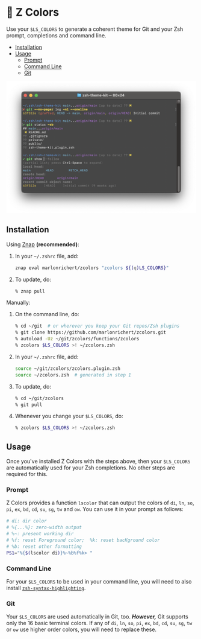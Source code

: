 # 🌈 Z Colors
Use your `$LS_COLORS` to generate a coherent theme for Git and your Zsh prompt, completions and
command line.

* [Installation](#installation)
* [Usage](#usage)
    * [Prompt](#prompt)
    * [Command Line](#command-line)
    * [Git](#git)

![screen shot](screenshot.png)

## Installation
Using [Znap](https://github.com/marlonrichert/zsh-snap) **(recommended)**:
1.  In your `~/.zshrc` file, add:
    ```zsh
    znap eval marlonrichert/zcolors "zcolors ${(q)LS_COLORS}"
    ```
1.  To update, do:
    ```zsh
    % znap pull
    ```

Manually:
1.  On the command line, do:
    ```zsh
    % cd ~/git  # or wherever you keep your Git repos/Zsh plugins
    % git clone https://github.com/marlonrichert/zcolors.git
    % autoload -Uz ~/git/zcolors/functions/zcolors
    % zcolors $LS_COLORS >! ~/zcolors.zsh
    ```
1.  In your `~/.zshrc` file, add:
    ```zsh
    source ~/git/zcolors/zcolors.plugin.zsh
    source ~/zcolors.zsh  # generated in step 1
    ```
1.  To update, do:
    ```zsh
    % cd ~/git/zcolors
    % git pull
    ```
1.  Whenever you change your `$LS_COLORS`, do:
    ```zsh
    % zcolors $LS_COLORS >! ~/zcolors.zsh
    ```

## Usage
Once you've installed Z Colors with the steps above, then your `$LS_COLORS` are automatically used
for your Zsh completions. No other steps are required for this.

### Prompt
Z Colors provides a function `lscolor` that can output the colors of `di`, `ln`, `so`, `pi`, `ex`,
`bd`, `cd`, `su`, `sg`, `tw` and `ow`. You can use it in your prompt as follows:
```zsh
# di: dir color
# %{...%}: zero-width output
# %~: present working dir
# %f: reset Foreground color;  %k: reset bacKground color
# %b: reset other formatting
PS1="%{$(lscolor di)}%~%b%f%k> "
```

### Command Line
For your `$LS_COLORS` to be used in your command line, you will need to also install
[`zsh-syntax-highlighting`](https://github.com/zsh-users/zsh-syntax-highlighting).

### Git
Your `$LS_COLORS` are used automatically in Git, too. **_However,_** Git supports only the 16 basic
terminal colors. If any of `di`, `ln`, `so`, `pi`, `ex`, `bd`, `cd`, `su`, `sg`, `tw` or `ow` use
higher order colors, you will need to replace these.
